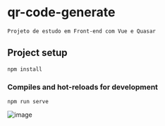 # qr-code-generate
```
Projeto de estudo em Front-end com Vue e Quasar
```
## Project setup
```
npm install
```

### Compiles and hot-reloads for development
```
npm run serve
```

![image](https://user-images.githubusercontent.com/89323488/135346975-8f13d1ad-0c89-42bb-93aa-88f590be7276.png)
